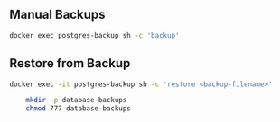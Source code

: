 ## Manual Backups

```bash
docker exec postgres-backup sh -c 'backup'
```

## Restore from Backup

```bash
docker exec -it postgres-backup sh -c 'restore <backup-filename>'
```

```bash
    mkdir -p database-backups
    chmod 777 database-backups
```
